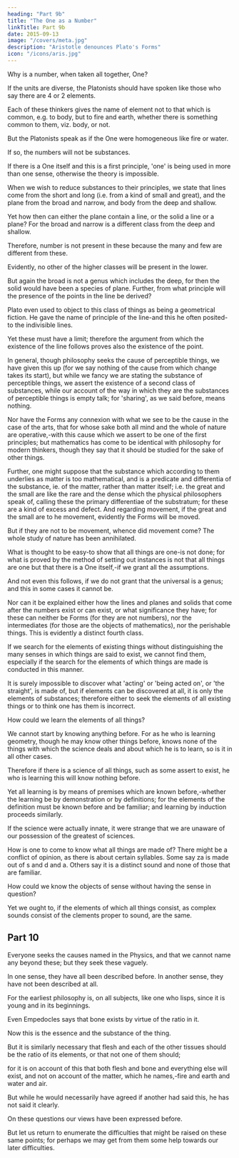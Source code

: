```yaml
---
heading: "Part 9b"
title: "The One as a Number"
linkTitle: Part 9b
date: 2015-09-13
image: "/covers/meta.jpg"
description: "Aristotle denounces Plato's Forms"
icon: "/icons/aris.jpg"
---
```



Why is a number, when taken all together, One?

If the units are diverse, the Platonists should have spoken like those who say there are 4 or 2 elements. 

Each of these thinkers gives the name of element not to that which is common, e.g. to body, but to fire and earth, whether there is something common to them, viz. body, or not.

But the Platonists speak as if the One were homogeneous like fire or water. 

If  so, the numbers will not be substances. 

If there is a One itself and this is a first principle, 'one' is being used in more than one sense, otherwise the theory is impossible.

When we wish to reduce substances to their principles, we state that lines come from the short and long (i.e. from a kind of small and great), and the plane from the broad and narrow, and body from the deep and shallow. 

Yet how then can either the plane contain a line, or the solid a line or a plane? For the broad and narrow is a different class from the deep and shallow. 

Therefore, number is not present in these because the many and few are different from these. 

Evidently, no other of the higher classes will be present in the lower. 

But again the broad is not a genus which includes the deep, for then the solid would have been a species of plane. Further, from what principle will the presence of the points in the line be derived? 

Plato even used to object to this class of things as being a geometrical fiction. He gave the name of principle of the line-and this he often posited-to the indivisible lines. 

Yet these must have a limit; therefore the argument from which the existence of the line follows proves also the existence of the point.

In general, though philosophy seeks the cause of perceptible things, we have given this up (for we say nothing of the cause from which change takes its start), but while we fancy we are stating the substance of perceptible things, we assert the existence of a second class of substances, while our account of the way in which they are the substances of perceptible things is empty talk; for 'sharing', as we said before, means nothing.

Nor have the Forms any connexion with what we see to be the cause in the case of the arts, that for whose sake both all mind and the whole of nature are operative,-with this cause which we assert to be one of the first principles; but mathematics has come to be identical with philosophy for modern thinkers, though they say that it should be studied for the sake of other things. 

Further, one might suppose that the substance which according to them underlies as matter is too mathematical, and is a predicate and differentia of the substance, ie. of the matter, rather than matter itself; i.e. the great and the small are like the rare and the dense which the physical philosophers speak of, calling these the primary differentiae of the substratum; for these are a kind of excess and defect. And regarding movement, if the great and the small are to he movement, evidently the Forms will be moved.

But if they are not to be movement, whence did movement come? The whole study of nature has been annihilated.

What is thought to be easy-to show that all things are one-is not done; for what is proved by the method of setting out instances is not that all things are one but that there is a One itself,-if we grant all the assumptions. 

And not even this follows, if we do not grant that the universal is a genus; and this in some cases it cannot be.

Nor can it be explained either how the lines and planes and solids that come after the numbers exist or can exist, or what significance they have; for these can neither be Forms (for they are not numbers), nor the intermediates (for those are the objects of mathematics), nor the perishable things. This is evidently a distinct fourth class.

If we search for the elements of existing things without distinguishing the many senses in which things are said to exist, we cannot find them, especially if the search for the elements of which things are made is conducted in this manner. 

It is surely impossible to discover what 'acting' or 'being acted on', or 'the straight', is made of, but if elements can be discovered at all, it is only the elements of substances; therefore either to seek the elements of all existing things or to think one has them is incorrect.

How could we learn the elements of all things? 

We cannot start by knowing anything before. For as he who is learning geometry, though he may know other things before, knows none of the things with which the science deals and about which he is to learn, so is it in all other cases. 

Therefore if there is a science of all things, such as some assert to exist, he who is learning this will know nothing before. 

Yet all learning is by means of premises which are known before,-whether the learning be by demonstration or by definitions; for the elements of the definition must be known before and be familiar; and learning by induction proceeds similarly. 

If the science were actually innate, it were strange that we are unaware of our possession of the greatest of sciences.

How is one to come to know what all things are made of? There might be a conflict of opinion, as there is about certain syllables. Some say za is made out of s and d and a. Others say it is a distinct sound and none of those that are familiar.

How could we know the objects of sense without having the sense in question? 

Yet we ought to, if the elements of which all things consist, as complex sounds consist of the clements proper to sound, are the same.



## Part 10


Everyone seeks the causes named in the Physics, and that we cannot name any beyond these; but they seek these vaguely.

In one sense, they have all been described before. In another sense, they have not been described at all. 

For the earliest philosophy is, on all subjects, like one who lisps, since it is young and in its beginnings. 

Even Empedocles says that bone exists by virtue of the ratio in it. 

Now this is the essence and the substance of the thing. 

But it is similarly necessary that flesh and each of the other tissues should be the ratio of its elements, or that not one of them should; 

for it is on account of this that both flesh and bone and everything else will exist, and not on account of the matter, which he names,-fire and earth and water and air. 

But while he would necessarily have agreed if another had said this, he has not said it clearly.

On these questions our views have been expressed before. 

But let us return to enumerate the difficulties that might be raised on these same points; for perhaps we may get from them some help towards our later difficulties.
